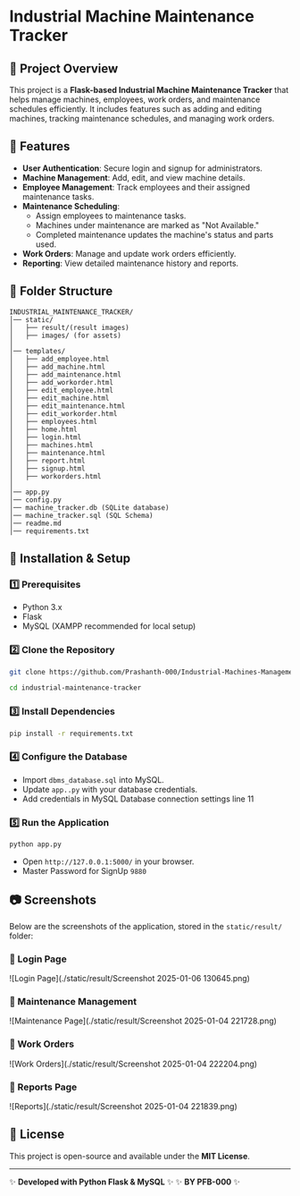 # Industrial Machine Maintenance Tracker

## 📌 Project Overview

This project is a **Flask-based Industrial Machine Maintenance Tracker** that helps manage machines, employees, work orders, and maintenance schedules efficiently. It includes features such as adding and editing machines, tracking maintenance schedules, and managing work orders.

## 🚀 Features

- **User Authentication**: Secure login and signup for administrators.
- **Machine Management**: Add, edit, and view machine details.
- **Employee Management**: Track employees and their assigned maintenance tasks.
- **Maintenance Scheduling**:
  - Assign employees to maintenance tasks.
  - Machines under maintenance are marked as "Not Available."
  - Completed maintenance updates the machine's status and parts used.
- **Work Orders**: Manage and update work orders efficiently.
- **Reporting**: View detailed maintenance history and reports.

## 📂 Folder Structure

```
INDUSTRIAL_MAINTENANCE_TRACKER/
│── static/
│   ├── result/(result images)
│   ├── images/ (for assets)
│
│── templates/
│   ├── add_employee.html
│   ├── add_machine.html
│   ├── add_maintenance.html
│   ├── add_workorder.html
│   ├── edit_employee.html
│   ├── edit_machine.html
│   ├── edit_maintenance.html
│   ├── edit_workorder.html
│   ├── employees.html
│   ├── home.html
│   ├── login.html
│   ├── machines.html
│   ├── maintenance.html
│   ├── report.html
│   ├── signup.html
│   ├── workorders.html
│
│── app.py
│── config.py
│── machine_tracker.db (SQLite database)
│── machine_tracker.sql (SQL Schema)
│── readme.md
│── requirements.txt
```

## 🔧 Installation & Setup

### 1️⃣ Prerequisites

- Python 3.x
- Flask
- MySQL (XAMPP recommended for local setup)

### 2️⃣ Clone the Repository

```sh
git clone https://github.com/Prashanth-000/Industrial-Machines-Management-and-Tracking-System.git

cd industrial-maintenance-tracker
```

### 3️⃣ Install Dependencies

```sh
pip install -r requirements.txt
```

### 4️⃣ Configure the Database

- Import `dbms_database.sql` into MySQL.
- Update `app..py` with your database credentials.
- Add credentials in MySQL Database connection settings line 11

### 5️⃣ Run the Application

```sh
python app.py
```

- Open `http://127.0.0.1:5000/` in your browser.
- Master Password for SignUp `9880`

## 📷 Screenshots

Below are the screenshots of the application, stored in the `static/result/` folder:

### 🔹 Login Page
![Login Page](./static/result/Screenshot 2025-01-06 130645.png)

### 🔹 Maintenance Management
![Maintenance Page](./static/result/Screenshot 2025-01-04 221728.png)

### 🔹 Work Orders
![Work Orders](./static/result/Screenshot 2025-01-04 222204.png)

### 🔹 Reports Page
![Reports](./static/result/Screenshot 2025-01-04 221839.png)


## 📜 License

This project is open-source and available under the **MIT License**.

---

✨ **Developed with Python Flask & MySQL** ✨
✨ **BY PFB-000** ✨